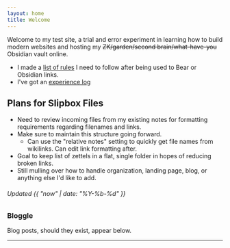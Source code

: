 ```yaml
---
layout: home
title: Welcome
---
```


Welcome to my test site, a trial and error experiment in learning how to build modern websites and hosting my ~~ZK/garden/second brain/what-have-you~~ Obsidian vault online.

- I made a [list of rules](docs/new_format_rules.md) I need to follow after being used to Bear or Obsidian links.
- I've got an [experience log](docs/xp_log.md)

## Plans for Slipbox Files
- Need to review incoming files from my existing notes for formatting requirements regarding filenames and links.
- Make sure to maintain this structure going forward.
	- Can use the "relative notes" setting to quickly get file names from wikilinks. Can edit link formatting after.
- Goal to keep list of zettels in a flat, single folder in hopes of reducing broken links.
- Still mulling over how to handle organization, landing page, blog, or anything else I'd like to add.

###### Updated {{ "now" | date: "%Y-%b-%d" }}

### Bloggle
Blog posts, should they exist, appear below.

---



